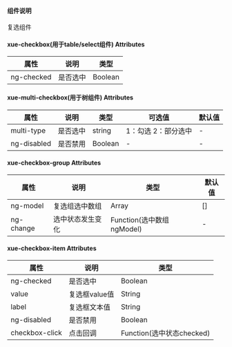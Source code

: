 #### 组件说明

  复选组件


#### xue-checkbox(用于table/select组件) Attributes

| 属性         | 说明             | 类型    |
| ------------ | ---------------- | ------- |
| ng-checked   | 是否选中        |   Boolean|


#### xue-multi-checkbox(用于树组件) Attributes

| 属性         | 说明             | 类型    | 可选值    |默认值    |
| ------------ | ---------------- | ------- |------- |------- |
| multi-type   | 是否选中        | string | 1：勾选 2：部分选中| -|
| ng-disabled   | 是否禁用       |   Boolean| -|  -|


#### xue-checkbox-group Attributes

| 属性         | 说明             | 类型 | 默认值 |
| ------------ | ---------------- | ------- | ------------ |
| ng-model | 复选组选中数组 | Array | [] |
| ng-change | 选中状态发生变化 | Function(选中数组ngModel) | - |


#### xue-checkbox-item Attributes

| 属性         | 说明             | 类型    |
| ------------ | ---------------- | ------- |
| ng-checked   | 是否选中        |   Boolean|
| value | 复选框value值 | String |
| label | 复选框文本值 | String |
| ng-disabled | 是否禁用 | Boolean |
| checkbox-click | 点击回调 | Function(选中状态checked) |